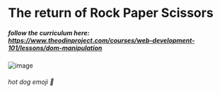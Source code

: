 # The return of Rock Paper Scissors

##### follow the curriculum here: https://www.theodinproject.com/courses/web-development-101/lessons/dom-manipulation
![image](https://user-images.githubusercontent.com/53918109/65365590-35022100-dbe0-11e9-924c-4b3b504b9352.png)
###### hot dog emoji 🌭
